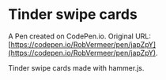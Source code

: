# Tinder swipe cards

A Pen created on CodePen.io. Original URL: [https://codepen.io/RobVermeer/pen/japZpY](https://codepen.io/RobVermeer/pen/japZpY).

Tinder swipe cards made with hammer.js.
